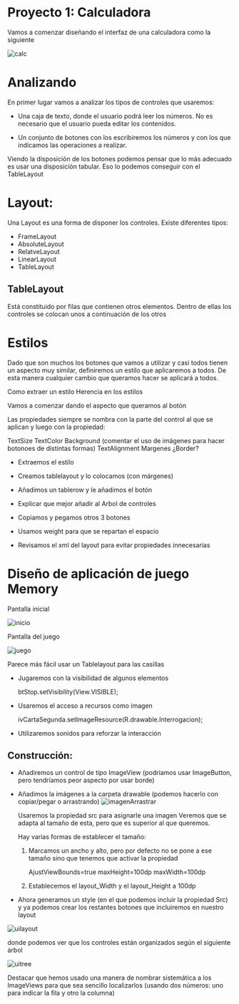# Proyecto 1: Calculadora

Vamos a comenzar diseñando el interfaz de una calculadora como la siguiente

![calc](./imagenes/AppCalculadora.png)

# Analizando

En primer lugar vamos a analizar los tipos de controles que usaremos:

* Una caja de texto, donde el usuario podrá leer los números. No es necesario que el usuario pueda editar los contenidos.

* Un conjunto de botones con los escribiremos los números y con los que indicamos las operaciones a realizar.

Viendo la disposición de los botones podemos pensar que lo más adecuado es usar una disposición tabular. Eso lo podemos conseguir con el TableLayout

# Layout:

Una Layout es una forma de disponer los controles. Existe diferentes tipos:

* FrameLayout
* AbsoluteLayout
* RelatveLayout
* LinearLayout
* TableLayout

## TableLayout

Está constituido por filas que contienen otros elementos. Dentro de ellas los controles se colocan unos a continuación de los otros

# Estilos

Dado que son muchos los botones que vamos a utilizar y casi todos tienen un aspecto muy similar, definiremos un estilo que aplicaremos a todos. De esta manera cualquier cambio que queramos hacer se aplicará a todos.

Como extraer un estilo
Herencia en los estilos

Vamos a comenzar dando el aspecto que queramos al botón

Las propiedades siempre se nombra con la parte del control al que se aplican y luego con la propiedad: 


TextSize 
TextColor
Background (comentar el uso de imágenes para hacer botonoes de distintas formas)
TextAlignment
Margenes
¿Border?


* Extraemos el estilo

* Creamos tablelayout y lo colocamos (con márgenes)

* Añadimos un tablerow y le añadimos el botón

* Explicar que mejor añadir al Arbol de controles

* Copiamos y pegamos otros 3 botones

* Usamos weight para que se repartan el espacio

* Revisamos el xml del layout para evitar propiedades innecesarias


# Diseño de aplicación de juego Memory

Pantalla inicial

![inicio](./imagenes/JuegoMemoryInicio.png)

Pantalla del juego

![juego](./imagenes/JuegoMemory.png)

Parece más fácil usar un Tablelayout para las casillas

* Jugaremos con la visibilidad de algunos elementos

	 btStop.setVisibility(View.VISIBLE);

* Usaremos el acceso a recursos como imagen

	ivCartaSegunda.setImageResource(R.drawable.Interrogacion);

* Utilizaremos sonidos para reforzar la interacción	

## Construcción:

* Añadiremos un control de tipo ImageView (podríamos usar ImageButton, pero tendríamos peor aspecto por usar borde)

* Añadimos la imágenes a la carpeta drawable (podemos hacerlo con copiar/pegar o arrastrando)
![imagenArrastrar](./imagenes/AddDrawables.png)

	Usaremos la propiedad src para asignarle una imagen
	Veremos que se adapta al tamaño de esta, pero que es superior al que queremos.

	Hay varias formas de establecer el tamaño:

	1. Marcamos un ancho y alto, pero por defecto no se pone a ese tamaño sino que tenemos que activar la propiedad

		AjustViewBounds=true
		maxHeight=100dp
		maxWidth=100dp

	2. Establecemos el layout_Width y el layout_Height a 100dp

* Ahora generamos un style (en el que podemos incluir la propiedad Src) y ya podemos crear los restantes botones que incluiremos en nuestro layout

![uilayout](./imagenes/UIlayout.png)

donde podemos ver que los controles están organizados según el siguiente árbol

![uitree](./imagenes/UITree.png)

Destacar que hemos usado una manera de nombrar sistemática a los ImageViews para que sea sencillo localizarlos (usando dos números: uno para indicar la fila y otro la columna)